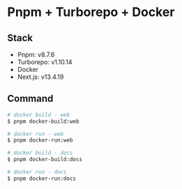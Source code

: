 # Pnpm + Turborepo + Docker

## Stack

- Pnpm: v8.7.6
- Turborepo: v1.10.14
- Docker
- Next.js: v13.4.19

## Command

```bash
# docker build - web
$ pnpm docker-build:web

# docker run - web
$ pnpm docker-run:web

# docker build - docs
$ pnpm docker-build:docs

# docker run - docs
$ pnpm docker-run:docs
```
